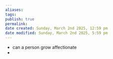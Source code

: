 ```yaml
---
aliases: 
tags: 
publish: true
permalink:
date created: Sunday, March 2nd 2025, 12:59 pm
date modified: Sunday, March 2nd 2025, 5:59 pm
---
```


- can a person grow affectionate
- 